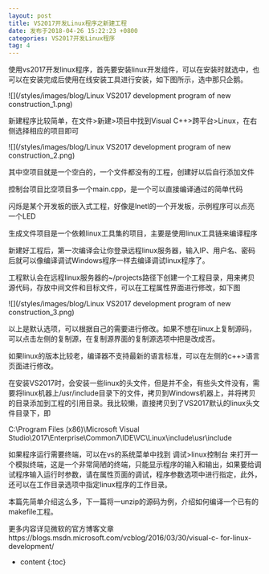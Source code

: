 ```yaml
---
layout: post
title: VS2017开发Linux程序之新建工程
date: 发布于2018-04-26 15:22:23 +0800
categories: VS2017开发Linux程序
tag: 4
---
```


使用vs2017开发linux程序，首先要安装linux开发组件，可以在安装时就选中，也可以在安装完成后使用在线安装工具进行安装，如下图所示，选中那只企鹅。

<!-- more -->

![](/styles/images/blog/Linux VS2017 development program of new construction_1.png)

新建程序比较简单，在文件>新建>项目中找到Visual C++>跨平台>Linux，在右侧选择相应的项目即可

![](/styles/images/blog/Linux VS2017 development program of new construction_2.png)

其中空项目就是一个空白的，一个文件都没有的工程，创建好以后自行添加文件

控制台项目比空项目多一个main.cpp，是一个可以直接编译通过的简单代码

闪烁是某个开发板的嵌入式工程，好像是Inetl的一个开发板，示例程序可以点亮一个LED

生成文件项目是一个依赖linux工具集的项目，主要是使用linux工具链来编译程序

新建好工程后，第一次编译会让你登录远程linux服务器，输入IP、用户名、密码后就可以像编译调试Windows程序一样去编译调试linux程序了。

工程默认会在远程linux服务器的~/projects路径下创建一个工程目录，用来拷贝源代码，存放中间文件和目标文件，可以在工程属性界面进行修改，如下图

![](/styles/images/blog/Linux VS2017 development program of new construction_3.png)

以上是默认选项，可以根据自己的需要进行修改。如果不想在linux上复制源码，可以点击左侧的复制源，在复制源界面的复制源选项中把是改成否。

如果linux的版本比较老，编译器不支持最新的语言标准，可以在左侧的c++>语言页面进行修改。

在安装VS2017时，会安装一些linux的头文件，但是并不全，有些头文件没有，需要将linux机器上/usr/include目录下的文件，拷贝到Windows机器上，并将拷贝的目录添加到工程的引用目录。我比较懒，直接拷贝到了VS2017默认的linux头文件目录下，即

C:\Program Files (x86)\Microsoft Visual
Studio\2017\Enterprise\Common7\IDE\VC\Linux\include\usr\include

如果程序运行需要终端，可以在vs的系统菜单中找到 调试>linux控制台
来打开一个模拟终端，这是一个非常简陋的终端，只能显示程序的输入和输出，如果要给调试程序输入运行时参数，请在属性页面的调试，程序参数选项中进行指定，此外，还可以在工作目录选项中指定linux程序的工作目录。

本篇先简单介绍这么多，下一篇将一unzip的源码为例，介绍如何编译一个已有的makefile工程。

更多内容详见微软的官方博客文章https://blogs.msdn.microsoft.com/vcblog/2016/03/30/visual-c-
for-linux-development/

* content
{:toc}



